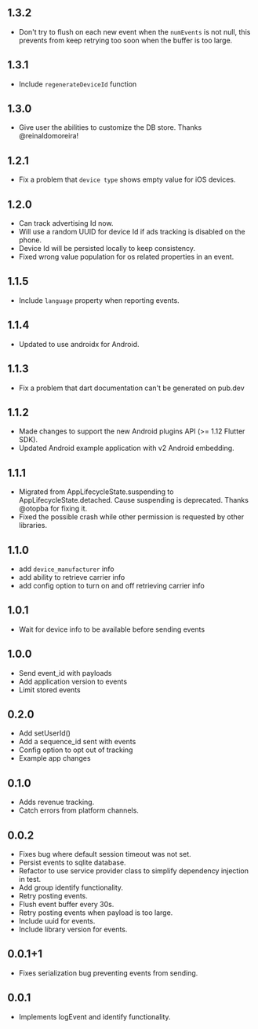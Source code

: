 ## 1.3.2
* Don't try to flush on each new event when the `numEvents` is not null, this prevents from keep retrying too soon
when the buffer is too large.

## 1.3.1
* Include `regenerateDeviceId` function

## 1.3.0
* Give user the abilities to customize the DB store. Thanks @reinaldomoreira!

## 1.2.1
* Fix a problem that `device type` shows empty value for iOS devices.

## 1.2.0
* Can track advertising Id now.
* Will use a random UUID for device Id if ads tracking is disabled on the phone.
* Device Id will be persisted locally to keep consistency.
* Fixed wrong value population for os related properties in an event.

## 1.1.5
* Include `language` property when reporting events.

## 1.1.4
* Updated to use androidx for Android.

## 1.1.3
* Fix a problem that dart documentation can't be generated on pub.dev

## 1.1.2
* Made changes to support the new Android plugins API (>= 1.12 Flutter SDK).
* Updated Android example application with v2 Android embedding.

## 1.1.1
* Migrated from AppLifecycleState.suspending to AppLifecycleState.detached. Cause suspending is 
deprecated. Thanks @otopba for fixing it.
* Fixed the possible crash while other permission is requested by other libraries.

## 1.1.0
* add `device_manufacturer` info
* add ability to retrieve carrier info
* add config option to turn on and off retrieving carrier info

## 1.0.1

* Wait for device info to be available before sending events

## 1.0.0

* Send event_id with payloads
* Add application version to events
* Limit stored events

## 0.2.0

* Add setUserId()
* Add a sequence_id sent with events
* Config option to opt out of tracking
* Example app changes

## 0.1.0

* Adds revenue tracking.
* Catch errors from platform channels.

## 0.0.2

* Fixes bug where default session timeout was not set.
* Persist events to sqlite database.
* Refactor to use service provider class to simplify dependency injection in test.
* Add group identify functionality.
* Retry posting events.
* Flush event buffer every 30s.
* Retry posting events when payload is too large.
* Include uuid for events.
* Include library version for events.

## 0.0.1+1

* Fixes serialization bug preventing events from sending.

## 0.0.1

* Implements logEvent and identify functionality.

